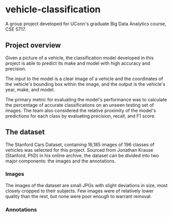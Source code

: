 # vehicle-classification
A group project developed for UConn's graduate Big Data Analytics course, CSE 5717. 

## Project overview
Given a picture of a vehicle, the classification model developed in this project is able to predict its make and model with high accuracy and precision.

The input to the model is a clear image of a vehicle and the coordinates of the vehicle's bounding box within the image, and the output is the vehicle's year, make, and model.

The primary metric for evaluating the model's performance was to calculate the percentage of accurate classifications on an unseen testing set of images. The team also considered the relative proximity of the model's predictions for each class by evaluating precision, recall, and F1 score.

## The dataset
The Stanford Cars Dataset, containing 16,185 images of 196 classes of vehicles was selected for this project. Sourced from Jonathan Krause (Stanford, PhD) in his online archive, the dataset can be divided into two major components: the images and the annotations.

### Images
The images of the dataset are small JPGs with slight deviations in size, most closely cropped to their subjects. Few images were of relatively lower quality than the rest, but none were poor enough to warrant removal.

### Annotations

